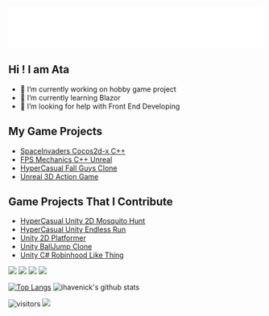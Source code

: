 ![Ata Çetin Logo](logouzun.png?raw=true "Ata Çetin")

## Hi ! I am Ata
- 🔭 I’m currently working on hobby game project
- 🌱 I’m currently learning Blazor
- 🤔 I’m looking for help with Front End Developing

## My Game Projects
- [SpaceInvaders Cocos2d-x C++](https://github.com/ihavenick/UzaydanIstilacilar)
- [FPS Mechanics C++ Unreal](https://github.com/ihavenick/FPS_Unreal)
- [HyperCasual Fall Guys Clone](https://github.com/ihavenick/PanteonGames)
- [Unreal 3D Action Game](https://ihavenick.itch.io/mortal-error)

## Game Projects That I Contribute
- [HyperCasual Unity 2D Mosquito Hunt](https://github.com/ihavenick/SinekOldurme)
- [HyperCasual Unity Endless Run](https://github.com/ihavenick/isparta-Proje)
- [Unity 2D Platformer](https://github.com/Petrichor-Games/KorkuncluOyun)
- [Unity BallJump Clone](https://github.com/Petrichor-Games/HaypirKeyjur)
- [Unity C# Robinhood Like Thing](https://github.com/Petrichor-Games/BogaziciGameJam)


[![](https://img.shields.io/badge/portfolio-%230077B5.svg?&style=for-the-badge&logo=googlechrome&logoColor=red)](https://atacetin.net) 
[![](https://img.shields.io/badge/blog-%230077B5.svg?&style=for-the-badge&logo=googlechrome&logoColor=green)](https://atacetin.com)
[![](https://img.shields.io/badge/Forgetten%20Website-%230077B5.svg?&style=for-the-badge&logo=googlechrome&logoColor=white)](https://atacetin.com.tr)
[![](https://img.shields.io/badge/Forgetten%20Blog-%230077B5.svg?&style=for-the-badge&logo=googlechrome&logoColor=yellow)](https://ihavenick.net)

[![Top Langs](https://github-readme-stats.vercel.app/api/top-langs/?username=ihavenick&layout=compact&theme=react&hide=cmake,makefile)](https://github.com/ihavenick) ![ihavenick's github stats](https://github-readme-stats.vercel.app/api?username=ihavenick&show_icons=true&theme=react) 

![visitors](https://img.shields.io/badge/dynamic/json?color=blue&style=for-the-badge&label=visitor%20count&query=value&url=https%3A%2F%2Fapi.countapi.xyz%2Fhit%2Fihavenick.ihavenick%2Freadme)
[![](https://img.shields.io/badge/linkedin-%230077B5.svg?&style=for-the-badge&logo=linkedin&logoColor=white)](https://www.linkedin.com/in/atacetin/)




<!--
**ihavenick/ihavenick** is a ✨ _special_ ✨ repository because its `README.md` (this file) appears on your GitHub profile.

Here are some ideas to get you started:

- 🔭 I’m currently working on ...
- 🌱 I’m currently learning ...
- 👯 I’m looking to collaborate on ...
- 🤔 I’m looking for help with ...
- 💬 Ask me about ...
- 📫 How to reach me: ...
- 😄 Pronouns: ...
- ⚡ Fun fact: ...
-->
